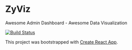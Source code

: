 # ZyViz
Awesome Admin Dashboard - Awesome Data Visualization

[![Build Status](https://travis-ci.org/ahashem/ZyViz.svg?branch=master)](https://travis-ci.org/ahashem/ZyViz)

This project was bootstrapped with [Create React App](https://github.com/facebook/create-react-app).

